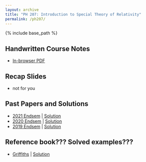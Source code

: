 ```yaml
---
layout: archive
title: "PH 207: Introduction to Special Theory of Relativity"
permalink: /ph207/
---
```

{% include base_path %}

## Handwritten Course Notes

- [In-browser PDF](/files/resources/ph207/ph207_agni.pdf)

## Recap Slides

- not for you

## Past Papers and Solutions

- [2021 Endsem](/files/resources/ph207/endsem_2021.pdf) \| [Solution](/files/resources/ph207/solution_endsem_2021.pdf)
- [2020 Endsem](/files/resources/ph207/endsem_2020.pdf) \| [Solution](/files/resources/ph207/solution_endsem_2020.pdf)
- [2019 Endsem](/files/resources/ph207/endsem_2019.pdf) \| [Solution](/files/resources/ph207/solution_endsem_2019.pdf)

## Reference book??? Solved examples???

- [Griffiths](/files/resources/ph207/griffiths.pdf) \| [Solution](/files/resources/ph207/solution_griffiths.pdf)
